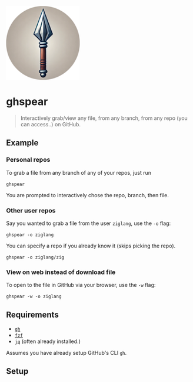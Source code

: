 
<img src="assets/spear.png" width="200">

# ghspear

> Interactively grab/view any file, from any branch, from any repo (you can access..)
> on GitHub.


## Example 

### Personal repos

To grab a file from any branch of any of your repos, just run

```terminal
ghspear
```
You are prompted to interactively chose the repo, branch, then file. 

### Other user repos 

Say you wanted to grab a file from the user `ziglang`, use the `-o` flag:

```terminal
ghspear -o ziglang
```

You can specify a repo if you already know it (skips picking the repo).

```terminal
ghspear -o ziglang/zig
```

### View on web instead of download file
To open to the file in GitHub via your browser, use the `-w` flag:

```terminal
ghspear -w -o ziglang
```

## Requirements
- [`gh`](https://cli.github.com/)
- [`fzf`](https://github.com/junegunn/fzf)
- [`jq`](https://jqlang.github.io/jq/) (often already installed.)

Assumes you have already setup GitHub's CLI `gh`.

## Setup






